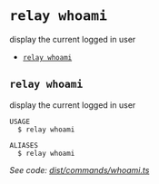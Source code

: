 `relay whoami`
==============

display the current logged in user

* [`relay whoami`](#relay-whoami)

## `relay whoami`

display the current logged in user

```
USAGE
  $ relay whoami

ALIASES
  $ relay whoami
```

_See code: [dist/commands/whoami.ts](https://github.com/relaypro/relay-cli/blob/v0.0.4/dist/commands/whoami.ts)_
